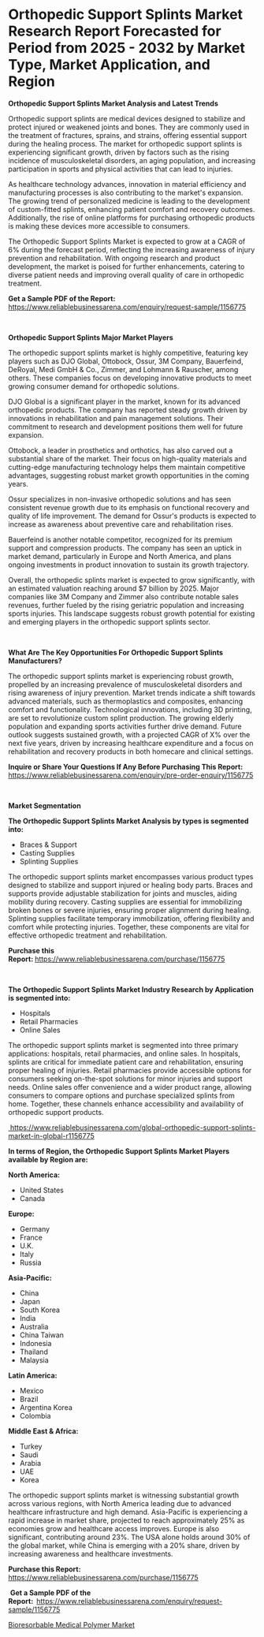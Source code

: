 <p><h1>Orthopedic Support Splints Market Research Report Forecasted for Period from 2025 -  2032 by Market Type, Market Application, and Region</h1></p><p><strong>Orthopedic Support Splints Market Analysis and Latest Trends</strong></p>
<p><p>Orthopedic support splints are medical devices designed to stabilize and protect injured or weakened joints and bones. They are commonly used in the treatment of fractures, sprains, and strains, offering essential support during the healing process. The market for orthopedic support splints is experiencing significant growth, driven by factors such as the rising incidence of musculoskeletal disorders, an aging population, and increasing participation in sports and physical activities that can lead to injuries.</p><p>As healthcare technology advances, innovation in material efficiency and manufacturing processes is also contributing to the market's expansion. The growing trend of personalized medicine is leading to the development of custom-fitted splints, enhancing patient comfort and recovery outcomes. Additionally, the rise of online platforms for purchasing orthopedic products is making these devices more accessible to consumers. </p><p>The Orthopedic Support Splints Market is expected to grow at a CAGR of 6% during the forecast period, reflecting the increasing awareness of injury prevention and rehabilitation. With ongoing research and product development, the market is poised for further enhancements, catering to diverse patient needs and improving overall quality of care in orthopedic treatment.</p></p>
<p><strong>Get a Sample PDF of the Report:&nbsp;</strong> <a href="https://www.reliablebusinessarena.com/enquiry/request-sample/1156775?utm_campaign=3173&utm_medium=2&utm_source=Github&utm_content=ia&utm_term=21032025&utm_id=orthopedic-support-splints">https://www.reliablebusinessarena.com/enquiry/request-sample/1156775</a></p>
<p>&nbsp;</p>
<p><strong>Orthopedic Support Splints Major Market Players</strong></p>
<p><p>The orthopedic support splints market is highly competitive, featuring key players such as DJO Global, Ottobock, Ossur, 3M Company, Bauerfeind, DeRoyal, Medi GmbH & Co., Zimmer, and Lohmann & Rauscher, among others. These companies focus on developing innovative products to meet growing consumer demand for orthopedic solutions.</p><p>DJO Global is a significant player in the market, known for its advanced orthopedic products. The company has reported steady growth driven by innovations in rehabilitation and pain management solutions. Their commitment to research and development positions them well for future expansion.</p><p>Ottobock, a leader in prosthetics and orthotics, has also carved out a substantial share of the market. Their focus on high-quality materials and cutting-edge manufacturing technology helps them maintain competitive advantages, suggesting robust market growth opportunities in the coming years.</p><p>Ossur specializes in non-invasive orthopedic solutions and has seen consistent revenue growth due to its emphasis on functional recovery and quality of life improvement. The demand for Ossur's products is expected to increase as awareness about preventive care and rehabilitation rises.</p><p>Bauerfeind is another notable competitor, recognized for its premium support and compression products. The company has seen an uptick in market demand, particularly in Europe and North America, and plans ongoing investments in product innovation to sustain its growth trajectory.</p><p>Overall, the orthopedic splints market is expected to grow significantly, with an estimated valuation reaching around $7 billion by 2025. Major companies like 3M Company and Zimmer also contribute notable sales revenues, further fueled by the rising geriatric population and increasing sports injuries. This landscape suggests robust growth potential for existing and emerging players in the orthopedic support splints sector.</p></p>
<p>&nbsp;</p>
<p><strong>What Are The Key Opportunities For Orthopedic Support Splints Manufacturers?</strong></p>
<p><p>The orthopedic support splints market is experiencing robust growth, propelled by an increasing prevalence of musculoskeletal disorders and rising awareness of injury prevention. Market trends indicate a shift towards advanced materials, such as thermoplastics and composites, enhancing comfort and functionality. Technological innovations, including 3D printing, are set to revolutionize custom splint production. The growing elderly population and expanding sports activities further drive demand. Future outlook suggests sustained growth, with a projected CAGR of X% over the next five years, driven by increasing healthcare expenditure and a focus on rehabilitation and recovery products in both homecare and clinical settings.</p></p>
<p><strong>Inquire or Share Your Questions If Any Before Purchasing This Report:</strong> <a href="https://www.reliablebusinessarena.com/enquiry/pre-order-enquiry/1156775?utm_campaign=3173&utm_medium=2&utm_source=Github&utm_content=ia&utm_term=21032025&utm_id=orthopedic-support-splints">https://www.reliablebusinessarena.com/enquiry/pre-order-enquiry/1156775</a></p>
<p>&nbsp;</p>
<p><strong>Market Segmentation</strong></p>
<p><strong>The Orthopedic Support Splints Market Analysis by types is segmented into:</strong></p>
<p><ul><li>Braces & Support</li><li>Casting Supplies</li><li>Splinting Supplies</li></ul></p>
<p><p>The orthopedic support splints market encompasses various product types designed to stabilize and support injured or healing body parts. Braces and supports provide adjustable stabilization for joints and muscles, aiding mobility during recovery. Casting supplies are essential for immobilizing broken bones or severe injuries, ensuring proper alignment during healing. Splinting supplies facilitate temporary immobilization, offering flexibility and comfort while protecting injuries. Together, these components are vital for effective orthopedic treatment and rehabilitation.</p></p>
<p><strong>Purchase this Report:&nbsp;</strong><a href="https://www.reliablebusinessarena.com/purchase/1156775?utm_campaign=3173&utm_medium=2&utm_source=Github&utm_content=ia&utm_term=21032025&utm_id=orthopedic-support-splints">https://www.reliablebusinessarena.com/purchase/1156775</a></p>
<p>&nbsp;</p>
<p><strong>The Orthopedic Support Splints Market Industry Research by Application is segmented into:</strong></p>
<p><ul><li>Hospitals</li><li>Retail Pharmacies</li><li>Online Sales</li></ul></p>
<p><p>The orthopedic support splints market is segmented into three primary applications: hospitals, retail pharmacies, and online sales. In hospitals, splints are critical for immediate patient care and rehabilitation, ensuring proper healing of injuries. Retail pharmacies provide accessible options for consumers seeking on-the-spot solutions for minor injuries and support needs. Online sales offer convenience and a wider product range, allowing consumers to compare options and purchase specialized splints from home. Together, these channels enhance accessibility and availability of orthopedic support products.</p></p>
<p><a href="https://www.reliablebusinessarena.com/global-orthopedic-support-splints-market-in-global-r1156775?utm_campaign=3173&utm_medium=2&utm_source=Github&utm_content=ia&utm_term=21032025&utm_id=orthopedic-support-splints">&nbsp;https://www.reliablebusinessarena.com/global-orthopedic-support-splints-market-in-global-r1156775</a></p>
<p><strong>In terms of Region, the Orthopedic Support Splints Market Players available by Region are:</strong></p>
<p>
    <p> <strong> North America: </strong>
        <ul>
            <li>United States</li>
            <li>Canada</li>
        </ul>
        </p> 
    <p> <strong> Europe: </strong>
        <ul>
            <li>Germany</li>
            <li>France</li>
            <li>U.K.</li>
            <li>Italy</li>
            <li>Russia</li>
        </ul>
        </p> 
    <p> <strong> Asia-Pacific: </strong>
        <ul>
            <li>China</li>
            <li>Japan</li>
            <li>South Korea</li>
            <li>India</li>
            <li>Australia</li>
            <li>China Taiwan</li>
            <li>Indonesia</li>
            <li>Thailand</li>
            <li>Malaysia</li>
        </ul>
        </p> 
    <p> <strong> Latin America: </strong>
        <ul>
            <li>Mexico</li>
            <li>Brazil</li>
            <li>Argentina Korea</li>
            <li>Colombia</li>
        </ul>
        </p> 
    <p> <strong> Middle East & Africa: </strong>
        <ul>
            <li>Turkey</li>
            <li>Saudi</li>
            <li>Arabia</li>
            <li>UAE</li>
            <li>Korea</li>
        </ul>
    </p>
    </p>
<p><p>The orthopedic support splints market is witnessing substantial growth across various regions, with North America leading due to advanced healthcare infrastructure and high demand. Asia-Pacific is experiencing a rapid increase in market share, projected to reach approximately 25% as economies grow and healthcare access improves. Europe is also significant, contributing around 23%. The USA alone holds around 30% of the global market, while China is emerging with a 20% share, driven by increasing awareness and healthcare investments.</p></p>
<p><strong>Purchase this Report: </strong><a href="https://www.reliablebusinessarena.com/purchase/1156775?utm_campaign=3173&utm_medium=2&utm_source=Github&utm_content=ia&utm_term=21032025&utm_id=orthopedic-support-splints">https://www.reliablebusinessarena.com/purchase/1156775</a></p>
<p>&nbsp;<strong>Get a Sample PDF of the Report:&nbsp;&nbsp;</strong><a href="https://www.reliablebusinessarena.com/enquiry/request-sample/1156775?utm_campaign=3173&utm_medium=2&utm_source=Github&utm_content=ia&utm_term=21032025&utm_id=orthopedic-support-splints">https://www.reliablebusinessarena.com/enquiry/request-sample/1156775</a></p>
<p><strong></strong></p>
<p><p><a href="https://github.com/geyangvayora/Market-Research-Report-List-1/blob/main/bioresorbable-medical-polymer-market.md?utm_campaign=3173&utm_medium=2&utm_source=Github&utm_content=ia&utm_term=21032025&utm_id=orthopedic-support-splints">Bioresorbable Medical Polymer Market</a></p></p>